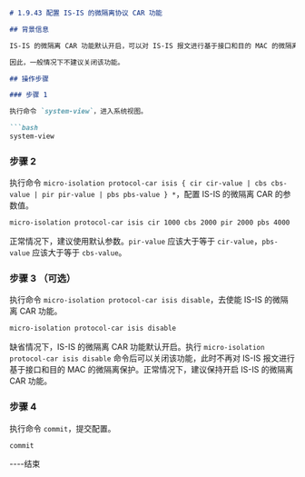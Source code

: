 ```markdown
# 1.9.43 配置 IS-IS 的微隔离协议 CAR 功能

## 背景信息

IS-IS 的微隔离 CAR 功能默认开启，可以对 IS-IS 报文进行基于接口和目的 MAC 的微隔离保护，保护会话建立。当 IS-IS 报文发生流量冲击时，可能存在大量 IS-IS 报文互相抢占接口间带宽；当遭受攻击时，可能存在大量发给其他 MAC 地址的非法报文抢占带宽。

因此，一般情况下不建议关闭该功能。

## 操作步骤

### 步骤 1

执行命令 `system-view`，进入系统视图。

```bash
system-view
```

### 步骤 2

执行命令 `micro-isolation protocol-car isis { cir cir-value | cbs cbs-value | pir pir-value | pbs pbs-value } *`，配置 IS-IS 的微隔离 CAR 的参数值。

```bash
micro-isolation protocol-car isis cir 1000 cbs 2000 pir 2000 pbs 4000
```

正常情况下，建议使用默认参数。`pir-value` 应该大于等于 `cir-value`，`pbs-value` 应该大于等于 `cbs-value`。

### 步骤 3 （可选）

执行命令 `micro-isolation protocol-car isis disable`，去使能 IS-IS 的微隔离 CAR 功能。

```bash
micro-isolation protocol-car isis disable
```

缺省情况下，IS-IS 的微隔离 CAR 功能默认开启。执行 `micro-isolation protocol-car isis disable` 命令后可以关闭该功能，此时不再对 IS-IS 报文进行基于接口和目的 MAC 的微隔离保护。正常情况下，建议保持开启 IS-IS 的微隔离 CAR 功能。

### 步骤 4

执行命令 `commit`，提交配置。

```bash
commit
```

----结束
```